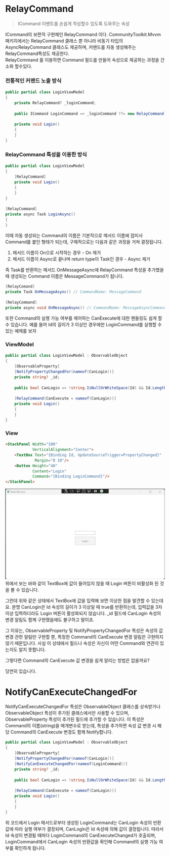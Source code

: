 # RelayCommand
> ICommand 이벤트를 손쉽게 작성할수 있도록 도와주는 속성

ICommand의 보편적 구현체인 RelayCommand 이다. CommunityToolkit.Mvvm 패키지에서는 RelayCommand 클래스 뿐 아니라 비동기 타입의 AsyncRelayCommand 클래스도 제공하며, 커맨드를 자동 생성해주는 RelayCommand특성도 제공한다.  
RelayCommand 를 이용하면 Command 필드를 만들어 속성으로 제공하는 과정을 간소화 할수있다.
### **전통적인 커맨드 노출 방식**
```c#
public partial class LoginViewModel
{
	private RelayCommand? _loginCommand;

	public ICommand LoginCommand => _loginCommand ??= new RelayCommand(Login);

	private void Login()
	{
	}
}
```
### **RelayCommand 특성을 이용한 방식**
```c#
public partial class LoginViewModel
{
	[RelayCommand]
	private void Login()
	{
	}
}

[RelayCommand]
private async Task LoginAsync()
{
}
```
이때 자동 생성되는 Command의 이름은 기본적으로 메서드 이름에 접미사 Command를 붙인 형태가 되는데, 구체적으로는 다음과 같은 과정을 거쳐 결정됩니다.
1. 메서드 이름이 On으로 시작하는 경우 - On 제거
2. 메서드 이름이 Async로 끝나며 return type이 Task인 경우 - Async 제거

즉 Task를 반환하는 메서드 OnMessageAsync에 RelayCommand 특성을 추가했을 때 생성되는 Command 이름은 MessageCommand가 됩니다.
```c#
[RelayComand]
private Task OnMessageAsync() // CommandName: MessageCommand

[RelayCommand]
private async void OnMessageAsync() // CommandName: MessageAsyncCommand
```
또한 Command의 실행 가능 여부를 제어하는 CanExecute에 대한 핸들링도 쉽게 할 수 있습니다. 예를 들어 Id의 길이가 3 이상인 경우에만 LoginCommand를 실행할 수 있는 예제를 보자  

### **ViewModel**
```c#
public partial class LoginViewModel : ObservableObject
{
	[ObservableProperty]
	[NotifyPropertyChangedFor(nameof(CanLogin))]
	private string? _id;

	public bool CanLogin => !string.IsNullOrWhiteSpace(Id) && Id.Length >= 3;

	[RelayCommand(CanExecute = nameof(CanLogin))]
	private void Login()
	{
	}
}
```
### **View**
```html
<StackPanel Width="100"
			VerticalAlignment="Center">
	<TextBox Text="{Binding Id, UpdateSourceTrigger=PropertyChanged}"
			 Margin="0 10"/>
	<Button Height="40"
			Content="Login"
			Command="{Binding LoginCommand}"/>
</StackPanel>
```
![Example](/wpf/CommunityToolkitMVVM/Images/RelayCommand.png)
위에서 보는 바와 같이 TextBox에 값이 들어있지 않을 때 Login 버튼이 비활성화 된 것을 볼 수 있습니다.

그런데 위와 같은 상태에서 TextBox에 값을 입력해 보면 이상한 점을 발견할 수 있는데요. 분명 CanLogin은 Id 속성의 길이가 3 이상일 때 true를 반환하는데, 입력값을 3자 이상 입력하더라도 Login 버튼이 활성화되지 않습니다. _id 필드에 CanLogin 속성의 변경 알림도 함께 구현했음에도 불구하고 말이죠.

그 이유는, ObservableProperty 및 NotifyPropertyChangedFor 특성은 속성의 값 변경 관련 알림만 구현할 뿐, 특정한 Command의 CanExecute 변경 알림은 구현하지 않기 때문입니다. 사실 이 상태에서 필드나 속성은 자신이 어떤 Command와 연관이 있는지도 알지 못합니다.

그렇다면 Command의 CanExecute 값 변경을 쉽게 알리는 방법은 없을까요?

당연히 있습니다.

# NotifyCanExecuteChangedFor
NotifyCanExecuteChangedFor 특성은 ObservableObject 클래스를 상속받거나 ObservableObject 특성이 추가된 클래스에서만 사용할 수 있으며, ObservableProperty 특성이 추가된 필드에 추가할 수 있습니다. 이 특성은 Command의 이름(string)을 매개변수로 받는데, 특성을 추가하면 속성 값 변경 시 해당 Command의 CanExecute 변경도 함께 Notify합니다.
```c#
public partial class LoginViewModel : ObservableObject
{
	[ObservableProperty]
	[NotifyPropertyChangedFor(nameof(CanLogin))]
	[NotifyCanExecuteChangedFor(nameof(LoginCommand))]
	private string? _id;

	public bool CanLogin => !string.IsNullOrWhiteSpace(Id) && Id.Length >= 3;

	[RelayCommand(CanExecute = nameof(CanLogin))]
	private void Login()
	{
	}
}
```
위 코드에서 Login 메서드로부터 생성된 LoginCommand는 CanLogin 속성의 반환값에 따라 실행 여부가 결정되며, CanLogin은 Id 속성에 의해 값이 결정됩니다. 따라서 Id 속성이 변경될 때마다 LoginCommand의 CanExecuteChanged가 호출되며, LoginCommand에서 CanLogin 속성의 반환값을 확인해 Command의 실행 가능 여부를 확인하게 됩니다.
